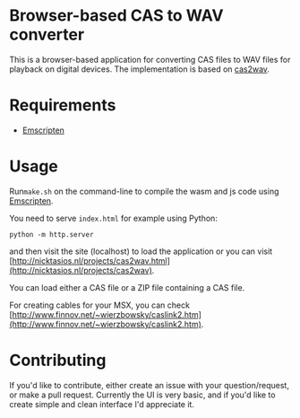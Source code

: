 # Browser-based CAS to WAV converter

This is a browser-based application for converting CAS files to WAV files for playback on digital devices.
The implementation is based on [cas2wav](https://github.com/joyrex2001/castools).

# Requirements
* [Emscripten](https://emscripten.org)

# Usage
Run`make.sh` on the command-line to compile the wasm and js code using [Emscripten](https://emscripten.org).

You need to serve `index.html` for example using Python:
```
python -m http.server
```
and then visit the site (localhost) to load the application or you can visit [http://nicktasios.nl/projects/cas2wav.html](http://nicktasios.nl/projects/cas2wav).

You can load either a CAS file or a ZIP file containing a CAS file.

For creating cables for your MSX, you can check [http://www.finnov.net/~wierzbowsky/caslink2.htm](http://www.finnov.net/~wierzbowsky/caslink2.htm).

# Contributing

If you'd like to contribute, either create an issue with your question/request, or make a pull request. Currently the UI is very basic, and if you'd like to create simple and clean interface I'd appreciate it.
